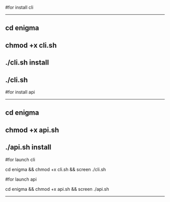 #for install cli

-----------------------------------
cd enigma
-----------------------------------
chmod +x cli.sh
-----------------------------------
./cli.sh install
-----------------------------------
./cli.sh
-----------------------------------

#for install api

-----------------------------------
cd enigma
-----------------------------------
chmod +x api.sh
-----------------------------------
./api.sh install
-----------------------------------

#for launch cli

cd enigma && chmod +x cli.sh && screen ./cli.sh

#for launch api

cd enigma && chmod +x api.sh && screen ./api.sh

----------------------------------------------------------------------
